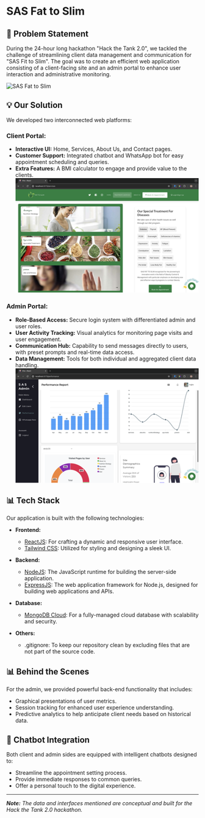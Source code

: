 # SAS Fat to Slim


## 📝 Problem Statement

During the 24-hour long hackathon "Hack the Tank 2.0", we tackled the challenge of streamlining client data management and communication for "SAS Fit to Slim". The goal was to create an efficient web application consisting of a client-facing site and an admin portal to enhance user interaction and administrative monitoring.

![SAS Fat to Slim](client/public/assets/preview/1.png)


## 💡 Our Solution

We developed two interconnected web platforms:

### Client Portal:
- **Interactive UI:** Home, Services, About Us, and Contact pages.
- **Customer Support:** Integrated chatbot and WhatsApp bot for easy appointment scheduling and queries.
- **Extra Features:** A BMI calculator to engage and provide value to the clients.
![SAS Fat to Slim](client/public/assets/preview/2.png)



### Admin Portal:
- **Role-Based Access:** Secure login system with differentiated admin and user roles.
- **User Activity Tracking:** Visual analytics for monitoring page visits and user engagement.
- **Communication Hub:** Capability to send messages directly to users, with preset prompts and real-time data access.
- **Data Management:** Tools for both individual and aggregated client data handling.
![SAS Fat to Slim](client/public/assets/preview/3.png)



## 📊 Tech Stack

Our application is built with the following technologies:

- **Frontend:**
  - [ReactJS](https://reactjs.org/): For crafting a dynamic and responsive user interface.
  - [Tailwind CSS](https://tailwindcss.com/): Utilized for styling and designing a sleek UI.

- **Backend:**
  - [NodeJS](https://nodejs.org/): The JavaScript runtime for building the server-side application.
  - [ExpressJS](https://expressjs.com/): The web application framework for Node.js, designed for building web applications and APIs.

- **Database:**
  - [MongoDB Cloud](https://www.mongodb.com/cloud): For a fully-managed cloud database with scalability and security.

- **Others:**
  - .gitignore: To keep our repository clean by excluding files that are not part of the source code.

## 📊 Behind the Scenes

For the admin, we provided powerful back-end functionality that includes:

- Graphical presentations of user metrics.
- Session tracking for enhanced user experience understanding.
- Predictive analytics to help anticipate client needs based on historical data.


## 🤖 Chatbot Integration

Both client and admin sides are equipped with intelligent chatbots designed to:

- Streamline the appointment setting process.
- Provide immediate responses to common queries.
- Offer a personal touch to the digital experience.

---

_**Note:** The data and interfaces mentioned are conceptual and built for the Hack the Tank 2.0 hackathon._
